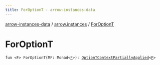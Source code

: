 ```yaml
---
title: ForOptionT - arrow-instances-data
---
```


[arrow-instances-data](../index.html) / [arrow.instances](index.html) / [ForOptionT](./-for-option-t.html)

# ForOptionT

`fun <F> ForOptionT(MF: Monad<`[`F`](-for-option-t.html#F)`>): `[`OptionTContextPartiallyApplied`](-option-t-context-partially-applied/index.html)`<`[`F`](-for-option-t.html#F)`>`